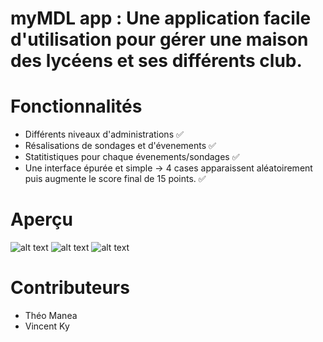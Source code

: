 # myMDL app : Une application facile d'utilisation pour gérer une maison des lycéens et ses différents club.

# Fonctionnalités 

  - Différents niveaux d'administrations :white_check_mark:
  - Résalisations de sondages et d'évenements :white_check_mark:
  - Statitistiques pour chaque évenements/sondages :white_check_mark:
  - Une interface épurée et simple -> 4 cases apparaissent aléatoirement puis augmente le score final de 15 points. :white_check_mark:
  
  
# Aperçu

![alt text](https://play-lh.googleusercontent.com/h9tvp4B8pNzRQO6UL674deWwgkqJ2PO7ornJCqK2eZfpLJTa5BbXkaQzs9someh2KO4=w1280-h913-rw)
![alt text](https://play-lh.googleusercontent.com/cXAWOSDJUssxUdSCHQItuRFTHNgkrRG23QVSMZRwuAeK39wIVO74L8C_MVVjDEZHmtk5=w1280-h913-rw)
![alt text](https://play-lh.googleusercontent.com/wctrcM6Il5pAt_iABY39TFAtfpwgR3rrMQou4AaYJF4Qp2VIYWUFPrG19aVREYvkWDo=w1280-h913-rw)


# Contributeurs 
  - Théo Manea
  - Vincent Ky 
  
